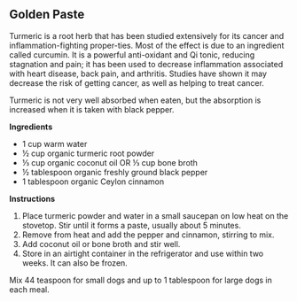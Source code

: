 ## Golden Paste

Turmeric is a root herb that has been studied extensively for its cancer and inflammation-fighting proper-ties. Most of the effect is due to an ingredient called curcumin. It is a powerful anti-oxidant and Qi tonic, reducing stagnation and pain; it has been used to decrease inflammation associated with heart disease, back pain, and arthritis. Studies have shown it may decrease the risk of getting cancer, as well as helping to treat cancer.

Turmeric is not very well absorbed when eaten, but the absorption is increased when it is taken with black pepper.

__Ingredients__

- 1 cup warm water
- ½ cup organic turmeric root powder
- ⅓ cup organic coconut oil OR ⅓ cup bone broth
- ½ tablespoon organic freshly ground black pepper
- 1 tablespoon organic Ceylon cinnamon

__Instructions__

1. Place turmeric powder and water in a small saucepan on low heat on the stovetop. Stir until it forms a paste, usually about 5 minutes. 
2. Remove from heat and add the pepper and cinnamon, stirring to mix. 
3. Add coconut oil or bone broth and stir well.
4. Store in an airtight container in the refrigerator and use within two weeks. It can also be frozen. 

Mix 44 teaspoon for small dogs and up to 1 tablespoon for large dogs in each meal.
